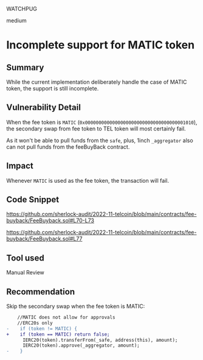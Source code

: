 WATCHPUG

medium

# Incomplete support for MATIC token

## Summary

While the current implementation deliberately handle the case of MATIC token, the support is still incomplete.

## Vulnerability Detail

When the fee token is `MATIC` (`0x0000000000000000000000000000000000001010`), the secondary swap from fee token to TEL token will most certainly fail.

As it won't be able to pull funds from the `safe`, plus, 1inch `_aggregator` also can not pull funds from the feeBuyBack contract.

## Impact

Whenever `MATIC` is used as the fee token, the transaction will fail.

## Code Snippet

https://github.com/sherlock-audit/2022-11-telcoin/blob/main/contracts/fee-buyback/FeeBuyback.sol#L70-L73

https://github.com/sherlock-audit/2022-11-telcoin/blob/main/contracts/fee-buyback/FeeBuyback.sol#L77


## Tool used

Manual Review

## Recommendation

Skip the secondary swap when the fee token is MATIC:

```diff
    //MATIC does not allow for approvals
    //ERC20s only
-    if (token != MATIC) {
+    if (token == MATIC) return false;
      IERC20(token).transferFrom(_safe, address(this), amount);
      IERC20(token).approve(_aggregator, amount);
-    }
```